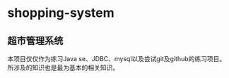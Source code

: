 # shopping-system
超市管理系统
------------------
本项目仅仅作为练习Java se、JDBC、mysql以及尝试git及github的练习项目。
所涉及的知识也是最为基本的相关知识。
